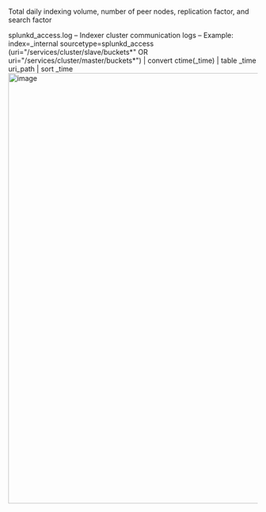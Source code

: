 Total daily indexing volume, number of peer nodes, replication factor, and search factor



splunkd_access.log – Indexer cluster communication logs
– Example:
index=_internal sourcetype=splunkd_access
(uri="/services/cluster/slave/buckets*" OR uri="/services/cluster/master/buckets*")
| convert ctime(_time) | table _time uri_path | sort _time
<img width="1578" height="869" alt="image" src="https://github.com/user-attachments/assets/b332d378-84fb-4f84-b53c-d7f39a363b76" />
